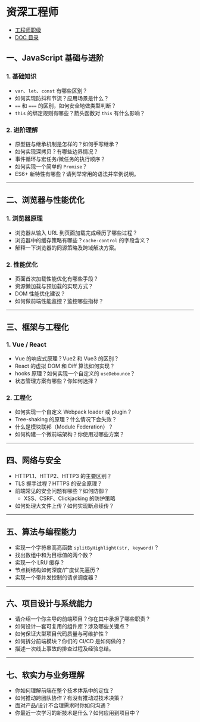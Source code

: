 # 资深工程师

- [工程师职级](./engineer-level.md)
- [DOC 目录](./doc/README.md)

## 一、JavaScript 基础与进阶

### 1. 基础知识

- `var`、`let`、`const` 有哪些区别？
- 如何实现防抖和节流？应用场景是什么？
- `==` 和 `===` 的区别，如何安全地做类型判断？
- `this` 的绑定规则有哪些？箭头函数对 `this` 有什么影响？

### 2. 进阶理解

- 原型链与继承机制是怎样的？如何手写继承？
- 如何实现深拷贝？有哪些边界情况？
- 事件循环与宏任务/微任务的执行顺序？
- 如何实现一个简单的 `Promise`？
- ES6+ 新特性有哪些？请列举常用的语法并举例说明。

---

## 二、浏览器与性能优化

### 1. 浏览器原理

- 浏览器从输入 URL 到页面加载完成经历了哪些过程？
- 浏览器中的缓存策略有哪些？`cache-control` 的字段含义？
- 解释一下浏览器的同源策略及跨域解决方案。

### 2. 性能优化

- 页面首次加载性能优化有哪些手段？
- 资源懒加载与预加载的实现方式？
- DOM 性能优化建议？
- 如何做前端性能监控？监控哪些指标？

---

## 三、框架与工程化

### 1. Vue / React

- Vue 的响应式原理？Vue2 和 Vue3 的区别？
- React 的虚拟 DOM 和 Diff 算法如何实现？
- hooks 原理？如何实现一个自定义的 `useDebounce`？
- 状态管理方案有哪些？你如何选择？

### 2. 工程化

- 如何实现一个自定义 Webpack loader 或 plugin？
- Tree-shaking 的原理？什么情况下会失效？
- 什么是模块联邦（Module Federation）？
- 如何构建一个微前端架构？你使用过哪些方案？

---

## 四、网络与安全

- HTTP1.1、HTTP2、HTTP3 的主要区别？
- TLS 握手过程？HTTPS 的安全原理？
- 前端常见的安全问题有哪些？如何防御？
  - XSS、CSRF、Clickjacking 的防护策略
- 如何处理大文件上传？如何实现断点续传？

---

## 五、算法与编程能力

- 实现一个字符串高亮函数 `splitByHighlight(str, keyword)`？
- 找出数组中和为目标值的两个数？
- 实现一个 LRU 缓存？
- 节点树结构如何深度/广度优先遍历？
- 实现一个带并发控制的请求调度器？

---

## 六、项目设计与系统能力

- 请介绍一个你主导的前端项目？你在其中承担了哪些职责？
- 如何设计一套可复用的组件库？涉及哪些关键点？
- 如何保证大型项目代码质量与可维护性？
- 如何拆分前端模块？你们的 CI/CD 是如何做的？
- 描述一次线上事故的排查过程及经验总结。

---

## 七、软实力与业务理解

- 你如何理解前端在整个技术体系中的定位？
- 如何推动跨团队协作？有没有推动过技术决策？
- 面对产品/设计不合理需求时你如何沟通？
- 你最近一次学习的新技术是什么？如何应用到项目中？
